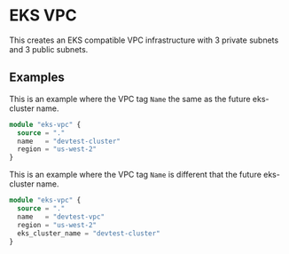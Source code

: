 # EKS VPC

This creates an EKS compatible VPC infrastructure with 3 private subnets and 3 public subnets.


## Examples

This is an example where the VPC tag `Name` the same as the future eks-cluster name.

```terraform
module "eks-vpc" {
  source = "."
  name   = "devtest-cluster"
  region = "us-west-2"
}
```

This is an example where the VPC tag `Name` is different that the future eks-cluster name.

```terraform
module "eks-vpc" {
  source = "."
  name   = "devtest-vpc"
  region = "us-west-2"
  eks_cluster_name = "devtest-cluster"
}
```
